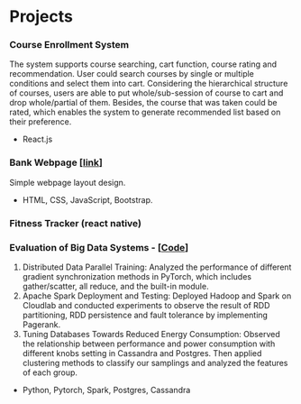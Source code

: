 # Projects


### Course Enrollment System
The system supports course searching, cart function, course rating and recommendation. User could search courses by single or multiple conditions and select them into cart.
Considering the hierarchical structure of courses, users are able to put whole/sub-session of course to cart and drop whole/partial of them. Besides, the course that was taken could be rated, which enables the system to generate recommended list based on their preference.
* React.js

### Bank Webpage  [[**link**]](https://jiun-ting.github.io/bank%20webpage/index.html) 
Simple webpage layout design.
* HTML, CSS, JavaScript, Bootstrap.

### Fitness Tracker (react native)

### Evaluation of Big Data Systems   -  [[**Code**]]( https://github.com/Jiun-Ting/CS744-Big-Data-Systems)
1. Distributed Data Parallel Training: Analyzed the performance of different gradient synchronization methods in PyTorch, which includes gather/scatter, all reduce, and the built-in module. 
2.	Apache Spark Deployment and Testing: Deployed Hadoop and Spark on Cloudlab and conducted experiments to observe the result of RDD partitioning, RDD persistence and fault tolerance by implementing Pagerank.
3.	Tuning Databases Towards Reduced Energy Consumption: Observed the relationship between performance and power consumption with different knobs setting in Cassandra and Postgres. Then applied clustering methods to classify our samplings and analyzed the features of each group. 
* Python, Pytorch, Spark, Postgres, Cassandra
